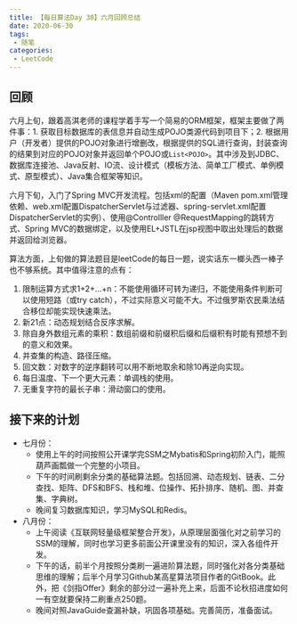 ```yaml
---
title: 【每日算法Day 30】六月回顾总结
date: 2020-06-30
tags:
 - 随笔
categories:
 - LeetCode
---
```


## 回顾
六月上旬，跟着高淇老师的课程学着手写一个简易的ORM框架，框架主要做了两件事：1. 获取目标数据库的表信息并自动生成POJO类源代码到项目下；2. 根据用户（开发者）提供的POJO对象进行增删改，根据提供的SQL进行查询，封装查询的结果到对应的POJO对象并返回单个POJO或`List<POJO>`。其中涉及到JDBC、数据库连接池、Java反射、IO流、设计模式（模板方法、简单工厂模式、单例模式、原型模式）、Java集合框架等知识。

六月下旬，入门了Spring MVC开发流程。包括xml的配置（Maven pom.xml管理依赖、web.xml配置DispatcherServlet与过滤器、spring-servlet.xml配置DispatcherServlet的实例）、使用@Controlller @RequestMapping的跳转方式、Spring MVC的数据绑定，以及使用EL+JSTL在jsp视图中取出处理后的数据并返回给浏览器。

算法方面，上旬做的算法题目是leetCode的每日一题，说实话东一榔头西一棒子也不够系统。其中值得注意的点有：
1. 限制运算方式求1+2+…+n：不能使用循环可转为递归，不能使用条件判断可以使用短路（或try catch），不过实际意义可能不大。不过俄罗斯农民乘法结合移位却能实现快速乘法。
2. 新21点：动态规划结合反序求解。
3. 除自身外数组元素的乘积：数组前缀和前缀积后缀和后缀积有时能有预想不到的意义和效果。
4. 并查集的构造、路径压缩。
5. 回文数：对数字的逆序翻转可以用不断地取余和除10再逆向实现。
6. 每日温度、下一个更大元素：单调栈的使用。
7. 无重复字符的最长子串：滑动窗口的使用。



## 接下来的计划
* 七月份：
    * 使用上午的时间按照公开课学完SSM之Mybatis和Spring初阶入门，能照葫芦画瓢做一个完整的小项目。
    * 下午的时间刷剩余分类的基础算法题。包括回溯、动态规划、链表、二分查找、矩阵、DFS和BFS、栈和堆、位操作、拓扑排序、随机、图、并查集、字典树。
    * 晚间复习数据库知识，学习MySQL和Redis。
* 八月份：
    * 上午阅读《互联网轻量级框架整合开发》，从原理层面强化对之前学习的SSM的理解，同时也学习更多前面公开课里没有的知识，深入各组件开发。
    * 下午的话，前半个月按照分类刷一遍进阶算法题，同时强化对各分类基础思维的理解；后半个月学习Github某高星算法项目作者的GitBook。此外，把《剑指Offer》剩余的部分过一遍补充上来，后面不论秋招进度如何一有空就要保持二刷重点250题。
    * 晚间对照JavaGuide查漏补缺，巩固各项基础。完善简历，准备面试。